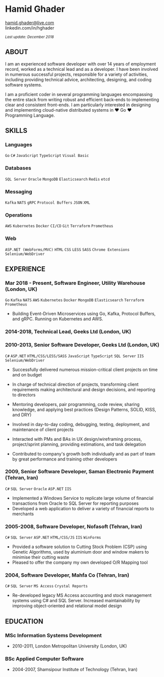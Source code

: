 # Hamid Ghader

hamid.ghader@live.com\
linkedin.com/in/hghader

<small>_Last update: December 2018_</small>

## ABOUT
I am an experienced software developer with over 14 years of employment record, worked as a technical lead and as a developer. I have been involved in numerous successful projects, responsible for a variety of activities, including providing technical advice, architecting, designing, and coding software systems. 

I am a proficient coder in several programming languages encompassing the entire stack from writing robust and efficient back-ends to implementing clear and consistent front-ends. I am particularly interested in designing and implementing cloud-native distributed systems in ♥ Go ♥ Programming Language.

## SKILLS

### Languages 
`Go` `C#` `JavaScript` `TypeScript` `Visual Basic`
### Databases
`SQL Server` `Oracle` `MongoDB` `Elasticsearch` `Redis` `etcd`
### Messaging
`Kafka` `NATS` `gRPC` `Protocol Buffers` `JSON` `XML`
### Operations
`AWS` `Kubernetes` `Docker` `CI/CD` `Git` `Terraform` `Prometheus`
### Web
`ASP.NET (WebForms/MVC)` `HTML` `CSS` `LESS` `SASS` `Chrome Extensions` `Selenium/WebDriver`

## EXPERIENCE

### Mar 2018 - Present, Software Engineer, Utility Warehouse (London, UK)
`Go` `Kafka` `NATS` `AWS` `Kubernetes` `Docker` `MongoDB` `Elasticsearch` `Terraform` `Prometheus`

- Building Event-Driven Microservices using Go, Kafka, Protocol Buffers, and gRPC. Running on Kubernetes and AWS.

### 2014-2018, Technical Lead, Geeks Ltd (London, UK)
### 2010-2013, Senior Software Developer, Geeks Ltd (London, UK)
`C#` `ASP.NET` `HTML/CSS/LESS/SASS` `JavaScript` `TypeScript` `SQL Server` `IIS` `Selenium/WebDriver`

- Successfully delivered numerous mission-critical client projects on time and on budget

- In charge of technical direction of projects, transforming client requirements  making architectural and design decisions, and reporting to directors

- Mentoring developers, pair programming, code review, sharing knowledge, and applying best practices (Design Patterns, SOLID, KISS, and DRY)

- Involved in day-to-day coding, debugging, testing, deployment, and maintenance of client projects

- Interacted with PMs and BAs in UX design/wireframing process, project/sprint planning, providing estimations, and task delegation

- Contributed to company's growth both individually and as part of team by great performance and training other developers

### 2009, Senior Software Developer, Saman Electronic Payment (Tehran, Iran)
`C#` `SQL Server` `Oracle` `ASP.NET` `IIS`

- Implemented a Windows Service to replicate large volume of financial transactions from Oracle to SQL Server for reporting purposes
- Developed a web application to deliver a variety of financial reports to merchants 

### 2005-2008, Software Developer, Nofasoft (Tehran, Iran)
`C#` `SQL Server` `ASP.NET` `HTML/CSS/JS` `IIS` `WinForms`

- Provided a software solution to Cutting Stock Problem (CSP) using Genetic Algorithms, used by aluminium door and window makers to minimise their cutting waste
- Pleased to offer the company my own developed O/R Mapping tool

### 2004, Software Developer, Mahfa Co (Tehran, Iran)
`C#` `SQL Server` `MS Access` `Crystal Reports`

- Re-developed legacy MS Access accounting and stock management systems using C# and SQL Server. Increased maintainability by improving object-oriented and relational model design

## EDUCATION
### MSc Information Systems Development
- 2010-2011, London Metropolitan University (London, UK)
### BSc Applied Computer Software
- 2004-2007, Shamsipour Institute of Technology (Tehran, Iran)
